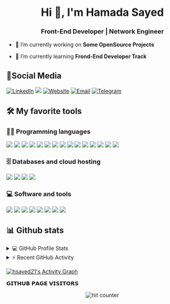 

<h1 align="center">Hi 👋, I'm Hamada Sayed</h1>
<h3 align="center">Front-End Developer | Network Engineer</h3>
 
- 🔭 I’m currently working on **Some OpenSource Projects**

- 🌱 I’m currently learning **Frond-End Developer Track**

## 🤝Social Media
<a href="https://www.linkedin.com/in/hsayedhamed/"><img alt="LinkedIn" src="https://img.shields.io/badge/-hsayedhamed-blue?style=flat&logo=Linkedin&logoColor=white"></a>
<a href="https://facebook.com/hsayed21"><img src="https://img.shields.io/badge/-@hsayed21-1877F2?style=flat&logo=Facebook&logoColor=white"/></a>
<a href="https://twitter.com/hsayedhamed"><img alt="Website" src="https://img.shields.io/badge/-@hsayedhamed-gray?style=flat-square&logo=twitter"></a>
<a href="mailto:hsayedhamed21@gmail.com"><img alt="Email" src="https://img.shields.io/badge/-@hsayedhamed21-blue?style=flat-square&logo=gmail"></a>
<a href="https://t.me/hsayed21"><img alt="Telegram" src="https://img.shields.io/badge/-@hsayed21-blue?style=flat-square&logo=telegram"></a>
  

## 🛠️ My favorite tools

### 👨‍💻 Programming languages
![](https://custom-icon-badges.herokuapp.com/badge/Assembly-525252.svg?logo=asm-hex&logoColor=white)
![](https://img.shields.io/badge/Bash-121011.svg?logo=gnu-bash&logoColor=white)
![](https://custom-icon-badges.herokuapp.com/badge/C%23-68217A.svg?logo=cs2&logoColor=white)
![](https://img.shields.io/badge/Java-007396.svg?logo=java&logoColor=white)
![](https://img.shields.io/badge/HTML-E34F26.svg?logo=html5&logoColor=white)
![](https://img.shields.io/badge/CSS-1572B6.svg?logo=css3&logoColor=white)
![](https://img.shields.io/badge/JavaScript-F7DF1E.svg?logo=javascript&logoColor=black)
![](https://img.shields.io/badge/Code-jquery-informational?style=flat&logo=jquery&logoColor=white&color=6aa6f8)
![](https://img.shields.io/badge/Bootstrap-7952B3.svg?logo=bootstrap&logoColor=white)
![](https://img.shields.io/badge/PHP-777BB4.svg?logo=php&logoColor=white)
![](https://img.shields.io/badge/Sass-hotpink.svg?logo=SASS&logoColor=white)
![](https://img.shields.io/badge/Python-14354C.svg?logo=python&logoColor=white)
![](https://img.shields.io/badge/TypeScript-007ACC.svg?logo=typescript&logoColor=white)
![](https://custom-icon-badges.herokuapp.com/badge/SQL-025E8C.svg?logo=database&logoColor=white)
![](https://img.shields.io/badge/Markdown-000000.svg?logo=markdown&logoColor=white)

<!-- ### 🧰 Frameworks and libraries
![](https://img.shields.io/badge/-Arduino-00979D?logo=Arduino&logoColor=white)
![](https://img.shields.io/badge/Wordpress-21759B?logo=wordpress&logoColor=white) -->

### 🗄️ Databases and cloud hosting
![](https://img.shields.io/badge/GitHub%20Pages-327FC7.svg?logo=github&logoColor=white)
![](https://img.shields.io/badge/MySQL-00f.svg?logo=mysql&logoColor=white)
![](https://img.shields.io/badge/Notion-010101.svg?logo=notion&logoColor=white)
![](https://img.shields.io/badge/SQLite-07405e.svg?logo=sqlite&logoColor=white)

### 💻 Software and tools
![](https://img.shields.io/badge/Android-3DDC84?logo=android&logoColor=white)
![](https://img.shields.io/badge/Android%20Studio-008678.svg?logo=android-studio&logoColor=white)
![](https://img.shields.io/badge/Arch%20Linux-1793D1.svg?logo=arch-linux&logoColor=white)
![](https://img.shields.io/badge/-Audacity-0000CC?logo=audacity&logoColor=white)
![](https://img.shields.io/badge/Git-F05033.svg?logo=git&logoColor=white)
![](https://img.shields.io/badge/Jupyter-F37626.svg?logo=Jupyter&logoColor=white)
![](https://img.shields.io/badge/-OBS%20Studio-302E31?logo=obs-studio&logoColor=white)
![](https://img.shields.io/badge/Visual%20Studio%20Code-0078d7.svg?logo=visual-studio-code&logoColor=white)

<!-- ## 🔧 Technologies & Tools
![](https://img.shields.io/badge/OS-Linux-informational?style=flat&logo=linux&logoColor=white&color=6aa6f8)
![](https://img.shields.io/badge/Editor-VS_Code-informational?style=flat&logo=visual-studio-code&logoColor=white&color=6aa6f8)
![](https://img.shields.io/badge/Code-Bootstrap-informational?style=flat&logo=Bootstrap&logoColor=white&color=6aa6f8)
 -->

 
## 📊 Github stats

<!-- https://github.com/anuraghazra/github-readme-stats -->
<details> 
  <summary>💻 GitHub Profile Stats</summary>
  <br/>
    <a href="https://github.com/anuraghazra/github-readme-stats"><img alt="hsayed21's Github Stats" src="https://github-readme-stats.vercel.app/api/?username=hsayed21&show_icons=true&count_private=true&theme=react&hide_border=true&bg_color=1F222E&title_color=F85D7F&icon_color=F8D866" height="180em"/></a>
  <a href="https://github.com/anuraghazra/github-readme-stats"><img alt="hsayed21's Top Languages" src="https://github-readme-stats.vercel.app/api/top-langs/?username=hsayed21&langs_count=8&layout=compact&theme=react&hide_border=true&bg_color=1F222E&title_color=F85D7F&icon_color=F8D866&hide=Jupyter%20Notebook" height="180em"/></a>
</details>


<!-- https://github.com/jamesgeorge007/github-activity-readme -->
<details>
  <summary>⚡ Recent GitHub Activity</summary>
  <br/>

<!--START_SECTION:activity-->
 

<!--END_SECTION:activity-->
</details>

<!-- https://github.com/ashutosh00710/github-readme-activity-graph -->
<a href="https://github.com/ashutosh00710/github-readme-activity-graph"><img alt="hsayed21's Activity Graph" src="https://activity-graph.herokuapp.com/graph?username=hsayed21&bg_color=1F222E&color=F8D866&line=F85D7F&point=FFFFFF&hide_border=true" /></a>

𝗚𝗜𝗧𝗛𝗨𝗕 𝗣𝗔𝗚𝗘 𝗩𝗜𝗦𝗜𝗧𝗢𝗥𝗦

<div align="center">
<p></p>

<img src="https://profile-counter.glitch.me/hsayed21/count.svg" alt="hit counter" align="center">
</div>

<!-- 1. 🗣 Commented on [#11](https://github.com/nextcord/nextcord-ext-ipc/issues/11) in [nextcord/nextcord-ext-ipc](https://github.com/nextcord/nextcord-ext-ipc)
2. 🗣 Commented on [#11](https://github.com/nextcord/nextcord-ext-ipc/issues/11) in [nextcord/nextcord-ext-ipc](https://github.com/nextcord/nextcord-ext-ipc)
3. 🎉 Merged PR [#220](https://github.com/hsayed21/custom-icon-badges/pull/220) in [hsayed21/custom-icon-badges](https://github.com/hsayed21/custom-icon-badges)
4. 🎉 Merged PR [#9](https://github.com/nextcord/nextcord-ext-ipc/pull/9) in [nextcord/nextcord-ext-ipc](https://github.com/nextcord/nextcord-ext-ipc)
5. 💪 Opened PR [#9](https://github.com/nextcord/nextcord-ext-ipc/pull/9) in [nextcord/nextcord-ext-ipc](https://github.com/nextcord/nextcord-ext-ipc) -->

<!-- <img src='https://random-memer.herokuapp.com/' title="Meme" alt="Please refresh the page is the meme doesn't show up."> -->
</p>
</details> 
</div>
